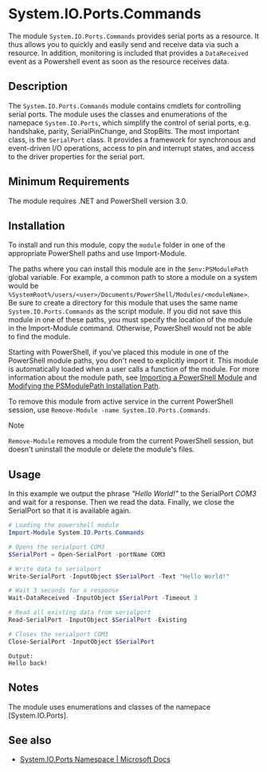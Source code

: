 # System.IO.Ports.Commands
The module `System.IO.Ports.Commands` provides serial ports as a resource. It thus allows you to quickly and easily send and receive data via such a resource. In addition, monitoring is included that provides a `DataReceived` event as a Powershell event as soon as the resource receives data.

## Description

The `System.IO.Ports.Commands` module contains cmdlets for controlling serial ports. The module uses the classes and enumerations of the namepace `System.IO.Ports`, which simplify the control of serial ports, e.g. handshake, parity, SerialPinChange, and StopBits. The most important class, is the `SerialPort` class. It provides a framework for synchronous and event-driven I/O operations, access to pin and interrupt states, and access to the driver properties for the serial port.

## Minimum Requirements

The module requires .NET and PowerShell version 3.0.

## Installation

To install and run this module, copy the `module` folder in one of the appropriate PowerShell paths and use Import-Module.

The paths where you can install this module are in the `$env:PSModulePath` global variable. For example, a common path to store a module on a system would be `%SystemRoot%/users/<user>/Documents/PowerShell/Modules/<moduleName>`. Be sure to create a directory for this module that uses the same name `System.IO.Ports.Commands` as the script module. If you did not save this module in one of these paths, you must specify the location of the module in the Import-Module command. Otherwise, PowerShell would not be able to find the module.

Starting with PowerShell, if you've placed this module in one of the PowerShell module paths, you don't need to explicitly import it. This module is automatically loaded when a user calls a function of the module. For more information about the module path, see [Importing a PowerShell Module](https://docs.microsoft.com/en-us/powershell/scripting/developer/module/importing-a-powershell-module?view=powershell-7.1) and [Modifying the PSModulePath Installation Path](https://docs.microsoft.com/en-us/powershell/scripting/developer/module/modifying-the-psmodulepath-installation-path?view=powershell-7.1).

To remove this module from active service in the current PowerShell session, use `Remove-Module -name System.IO.Ports.Commands`.

> [!Note]
> `Remove-Module` removes a module from the current PowerShell session, but doesn't uninstall the module or delete the module's files.

## Usage

In this example we output the phrase *"Hello World!"* to the SerialPort *COM3* and wait for a response. Then we read the data. Finally, we close the SerialPort so that it is available again.

```PowerShell
# Loading the powershell module
Import-Module System.IO.Ports.Commands

# Opens the serialport COM3
$SerialPort = Open-SerialPort -portName COM3

# Write data to serialport
Write-SerialPort -InputObject $SerialPort -Text "Hello World!"

# Wait 3 seconds for a response
Wait-DataReceived -InputObject $SerialPort -Timeout 3

# Read all existing data from serialport
Read-SerialPort -InputObject $SerialPort -Existing

# Closes the serialport COM3
Close-SerialPort -InputObject $SerialPort
```

```Output
Output:
Hello back!
```

## Notes
The module uses enumerations and classes of the namepace [System.IO.Ports].

## See also
- [System.IO.Ports Namespace | Microsoft Docs](https://docs.microsoft.com/en-us/dotnet/api/system.io.ports?view=netframework-4.8)